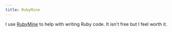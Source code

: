 ```yaml
---
title: RubyMine
---
```

I use [RubyMine](https://www.jetbrains.com/ruby/) to help with writing Ruby code.
It isn't free but I feel worth it.
